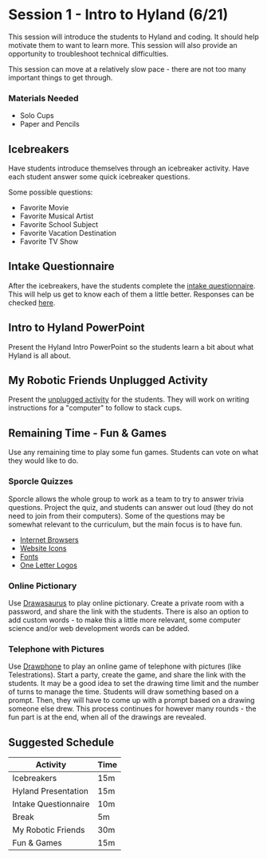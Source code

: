 # Session 1 - Intro to Hyland (6/21)
This session will introduce the students to Hyland and coding. It should help motivate them to want to learn more. This session will also provide an opportunity to troubleshoot technical difficulties.

This session can move at a relatively slow pace - there are not too many important things to get through.

### Materials Needed
- Solo Cups
- Paper and Pencils

## Icebreakers
Have students introduce themselves through an icebreaker activity. Have each student answer some quick icebreaker questions.

Some possible questions:

- Favorite Movie
- Favorite Musical Artist
- Favorite School Subject
- Favorite Vacation Destination
- Favorite TV Show

## Intake Questionnaire
After the icebreakers, have the students complete the [intake questionnaire](https://forms.gle/yuuuU3A5ySs3NqZa8). This will help us get to know each of them a little better. Responses can be checked [here](https://docs.google.com/spreadsheets/d/17j0VnEucZrxMPRNM3uzfVKTFr9v3TDvTX9ky0VU1qNE/edit?usp=sharing).

## Intro to Hyland PowerPoint
Present the Hyland Intro PowerPoint so the students learn a bit about what Hyland is all about.

## My Robotic Friends Unplugged Activity
Present the [unplugged activity](https://studio.code.org/s/coursec-2021/lessons/2) for the students. They will work on writing instructions for a "computer" to follow to stack cups.

## Remaining Time - Fun & Games
Use any remaining time to play some fun games. Students can vote on what they would like to do.

### Sporcle Quizzes
Sporcle allows the whole group to work as a team to try to answer trivia questions. Project the quiz, and students can answer out loud (they do not need to join from their computers). Some of the questions may be somewhat relevant to the curriculum, but the main focus is to have fun.

- [Internet Browsers](https://www.sporcle.com/games/BoggelTeam/quick-pick-internet-browsers)
- [Website Icons](https://www.sporcle.com/games/g/websiteicons)
- [Fonts](https://www.sporcle.com/games/RobFitz/wtf)
- [One Letter Logos](https://www.sporcle.com/games/eon/one-letter-logos)

### Online Pictionary
Use [Drawasaurus](https://www.drawasaurus.org/) to play online pictionary. Create a private room with a password, and share the link with the students. There is also an option to add custom words - to make this a little more relevant, some computer science and/or web development words can be added.

### Telephone with Pictures
Use [Drawphone](https://drawphone.tannerkrewson.com/) to play an online game of telephone with pictures (like Telestrations). Start a party, create the game, and share the link with the students. It may be a good idea to set the drawing time limit and the number of turns to manage the time. Students will draw something based on a prompt. Then, they will have to come up with a prompt based on a drawing someone else drew. This process continues for however many rounds - the fun part is at the end, when all of the drawings are revealed. 

## Suggested Schedule

| Activity | Time |
|-|-|
| Icebreakers | 15m |
| Hyland Presentation | 15m |
| Intake Questionnaire | 10m |
| Break | 5m |
| My Robotic Friends | 30m |
| Fun & Games | 15m |